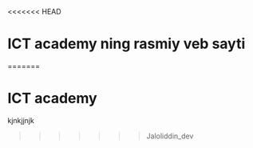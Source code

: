 <<<<<<< HEAD
# ICT academy ning rasmiy veb sayti
=======
# ICT academy
kjnkjjnjk
>>>>>>> Jaloliddin_dev
